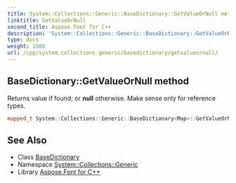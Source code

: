 ```yaml
---
title: System::Collections::Generic::BaseDictionary::GetValueOrNull method
linktitle: GetValueOrNull
second_title: Aspose.Font for C++
description: 'System::Collections::Generic::BaseDictionary::GetValueOrNull method. Returns value if found; or null otherwise. Make sense only for reference types in C++.'
type: docs
weight: 1500
url: /cpp/system.collections.generic/basedictionary/getvalueornull/
---
```

## BaseDictionary::GetValueOrNull method


Returns value if found; or **null** otherwise. Make sense only for reference types.

```cpp
mapped_t System::Collections::Generic::BaseDictionary<Map>::GetValueOrNull(const key_t &key) const override
```

## See Also

* Class [BaseDictionary](../)
* Namespace [System::Collections::Generic](../../)
* Library [Aspose.Font for C++](../../../)
